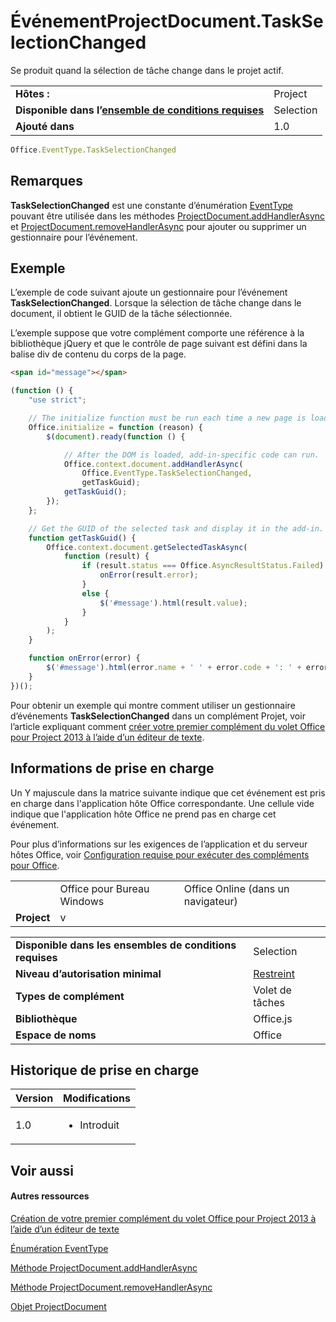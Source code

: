 
# <a name="projectdocument.taskselectionchanged-event"></a>ÉvénementProjectDocument.TaskSelectionChanged
Se produit quand la sélection de tâche change dans le projet actif.

|||
|:-----|:-----|
|**Hôtes :**|Project|
|**Disponible dans l’[ensemble de conditions requises](../../docs/overview/specify-office-hosts-and-api-requirements.md)**|Selection|
|**Ajouté dans**|1.0|

```js
Office.EventType.TaskSelectionChanged
```


## <a name="remarks"></a>Remarques

 **TaskSelectionChanged** est une constante d’énumération [EventType](../../reference/shared/eventtype-enumeration.md) pouvant être utilisée dans les méthodes [ProjectDocument.addHandlerAsync](../../reference/shared/projectdocument.addhandlerasync.md) et [ProjectDocument.removeHandlerAsync](../../reference/shared/projectdocument.removehandlerasync.md) pour ajouter ou supprimer un gestionnaire pour l’événement.


## <a name="example"></a>Exemple

L’exemple de code suivant ajoute un gestionnaire pour l’événement **TaskSelectionChanged**. Lorsque la sélection de tâche change dans le document, il obtient le GUID de la tâche sélectionnée.

L’exemple suppose que votre complément comporte une référence à la bibliothèque jQuery et que le contrôle de page suivant est défini dans la balise div de contenu du corps de la page.




```HTML
<span id="message"></span>
```




```js
(function () {
    "use strict";

    // The initialize function must be run each time a new page is loaded.
    Office.initialize = function (reason) {
        $(document).ready(function () {

            // After the DOM is loaded, add-in-specific code can run.
            Office.context.document.addHandlerAsync(
                Office.EventType.TaskSelectionChanged,
                getTaskGuid);
            getTaskGuid();
        });
    };

    // Get the GUID of the selected task and display it in the add-in.
    function getTaskGuid() {
        Office.context.document.getSelectedTaskAsync(
            function (result) {
                if (result.status === Office.AsyncResultStatus.Failed) {
                    onError(result.error);
                }
                else {
                    $('#message').html(result.value);
                }
            }
        );
    }

    function onError(error) {
        $('#message').html(error.name + ' ' + error.code + ': ' + error.message);
    }
})();
```

Pour obtenir un exemple qui montre comment utiliser un gestionnaire d’événements **TaskSelectionChanged** dans un complément Projet, voir l’article expliquant comment [créer votre premier complément du volet Office pour Project 2013 à l’aide d’un éditeur de texte](../../docs/project/create-your-first-task-pane-add-in-for-project-by-using-a-text-editor.md).


## <a name="support-details"></a>Informations de prise en charge


Un Y majuscule dans la matrice suivante indique que cet événement est pris en charge dans l'application hôte Office correspondante. Une cellule vide indique que l'application hôte Office ne prend pas en charge cet événement.

Pour plus d’informations sur les exigences de l’application et du serveur hôtes Office, voir [Configuration requise pour exécuter des compléments pour Office](../../docs/overview/requirements-for-running-office-add-ins.md).


||||
|:-----|:-----|:-----|
||Office pour Bureau Windows|Office Online (dans un navigateur)|
|**Project**|v||

|||
|:-----|:-----|
|**Disponible dans les ensembles de conditions requises**|Selection|
|**Niveau d’autorisation minimal**|[Restreint](../../docs/develop/requesting-permissions-for-api-use-in-content-and-task-pane-add-ins.md)|
|**Types de complément**|Volet de tâches|
|**Bibliothèque**|Office.js|
|**Espace de noms**|Office|

## <a name="support-history"></a>Historique de prise en charge



|**Version**|**Modifications**|
|:-----|:-----|
|1.0|<ul><li>Introduit</li></ul>|

## <a name="see-also"></a>Voir aussi



#### <a name="other-resources"></a>Autres ressources


[Création de votre premier complément du volet Office pour Project 2013 à l’aide d’un éditeur de texte](../../docs/project/create-your-first-task-pane-add-in-for-project-by-using-a-text-editor.md)
[Énumération EventType](../../reference/shared/eventtype-enumeration.md)
[Méthode ProjectDocument.addHandlerAsync](../../reference/shared/projectdocument.addhandlerasync.md)
[Méthode ProjectDocument.removeHandlerAsync](../../reference/shared/projectdocument.removehandlerasync.md)
[Objet ProjectDocument](../../reference/shared/projectdocument.projectdocument.md)
